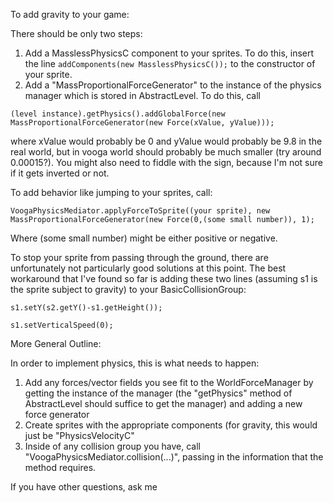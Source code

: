 To add gravity to your game:

There should be only two steps:

  1. Add a MasslessPhysicsC component to your sprites. To do this, insert the line `addComponents(new MasslessPhysicsC());` to the constructor of your sprite.
  1. Add a "MassProportionalForceGenerator" to the instance of the physics manager which is stored in AbstractLevel. To do this, call

`(level instance).getPhysics().addGlobalForce(new MassProportionalForceGenerator(new Force(xValue, yValue)));`

where xValue would probably be 0 and yValue would probably be 9.8 in the real world, but in vooga world should probably be much smaller (try around 0.00015?). You might also need to fiddle with the sign, because I'm not sure if it gets inverted or not.


To add behavior like jumping to your sprites, call:

`VoogaPhysicsMediator.applyForceToSprite((your sprite), new MassProportionalForceGenerator(new Force(0,(some small number)), 1);`

Where (some small number) might be either positive or negative.


To stop your sprite from passing through the ground, there are unfortunately not particularly good solutions at this point. The best workaround that I've found so far is adding these two lines (assuming s1 is the sprite subject to gravity) to your BasicCollisionGroup:

`s1.setY(s2.getY()-s1.getHeight());`

`s1.setVerticalSpeed(0);`


More General Outline:

In order to implement physics, this is what needs to happen:
  1. Add any forces/vector fields you see fit to the WorldForceManager by getting the instance of the manager (the "getPhysics" method of AbstractLevel should suffice to get the manager) and adding a new force generator
  1. Create sprites with the appropriate components (for gravity, this would just be "PhysicsVelocityC"
  1. Inside of any collision group you have, call "VoogaPhysicsMediator.collision(...)", passing in the information that the method requires.


If you have other questions, ask me